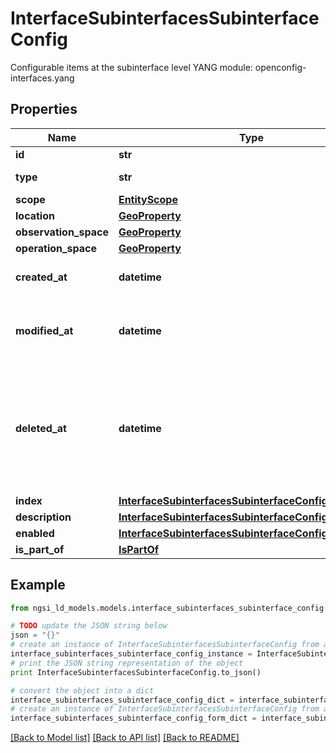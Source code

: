 # InterfaceSubinterfacesSubinterfaceConfig

Configurable items at the subinterface level  YANG module: openconfig-interfaces.yang 

## Properties

Name | Type | Description | Notes
------------ | ------------- | ------------- | -------------
**id** | **str** | Entity id.  | [optional] 
**type** | **str** | NGSI-LD Entity identifier. It has to be InterfaceSubinterfacesSubinterfaceConfig. | [default to 'InterfaceSubinterfacesSubinterfaceConfig']
**scope** | [**EntityScope**](EntityScope.md) |  | [optional] 
**location** | [**GeoProperty**](GeoProperty.md) |  | [optional] 
**observation_space** | [**GeoProperty**](GeoProperty.md) |  | [optional] 
**operation_space** | [**GeoProperty**](GeoProperty.md) |  | [optional] 
**created_at** | **datetime** | Is defined as the temporal Property at which the Entity, Property or Relationship was entered into an NGSI-LD system.  | [optional] [readonly] 
**modified_at** | **datetime** | Is defined as the temporal Property at which the Entity, Property or Relationship was last modified in an NGSI-LD system, e.g. in order to correct a previously entered incorrect value.  | [optional] [readonly] 
**deleted_at** | **datetime** | Is defined as the temporal Property at which the Entity, Property or Relationship was deleted from an NGSI-LD system.  Entity deletion timestamp. See clause 4.8 It is only used in notifications reporting deletions and in the Temporal Representation of Entities (clause 4.5.6), Properties (clause 4.5.7), Relationships (clause 4.5.8) and LanguageProperties (clause 5.2.32).  | [optional] [readonly] 
**index** | [**InterfaceSubinterfacesSubinterfaceConfigIndex**](InterfaceSubinterfacesSubinterfaceConfigIndex.md) |  | [optional] 
**description** | [**InterfaceSubinterfacesSubinterfaceConfigDescription**](InterfaceSubinterfacesSubinterfaceConfigDescription.md) |  | [optional] 
**enabled** | [**InterfaceSubinterfacesSubinterfaceConfigEnabled**](InterfaceSubinterfacesSubinterfaceConfigEnabled.md) |  | [optional] 
**is_part_of** | [**IsPartOf**](IsPartOf.md) |  | 

## Example

```python
from ngsi_ld_models.models.interface_subinterfaces_subinterface_config import InterfaceSubinterfacesSubinterfaceConfig

# TODO update the JSON string below
json = "{}"
# create an instance of InterfaceSubinterfacesSubinterfaceConfig from a JSON string
interface_subinterfaces_subinterface_config_instance = InterfaceSubinterfacesSubinterfaceConfig.from_json(json)
# print the JSON string representation of the object
print InterfaceSubinterfacesSubinterfaceConfig.to_json()

# convert the object into a dict
interface_subinterfaces_subinterface_config_dict = interface_subinterfaces_subinterface_config_instance.to_dict()
# create an instance of InterfaceSubinterfacesSubinterfaceConfig from a dict
interface_subinterfaces_subinterface_config_form_dict = interface_subinterfaces_subinterface_config.from_dict(interface_subinterfaces_subinterface_config_dict)
```
[[Back to Model list]](../README.md#documentation-for-models) [[Back to API list]](../README.md#documentation-for-api-endpoints) [[Back to README]](../README.md)


